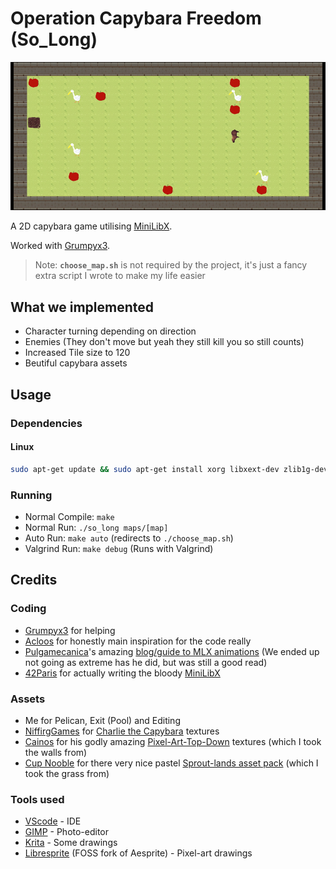 # Operation Capybara Freedom (So_Long)

![Alt Text](./screenshots/FreeCapybara!.gif)

A 2D capybara game utilising [MiniLibX](https://github.com/42Paris/minilibx-linux).

Worked with [Grumpyx3](https://github.com/Grumpyx3).

> Note: **`choose_map.sh`** is not required by the project, it's just a fancy extra script I wrote to make my life easier

## What we implemented

- Character turning depending on direction
- Enemies (They don't move but yeah they still kill you so still counts)
- Increased Tile size to 120
- Beutiful capybara assets

## Usage

### Dependencies

#### Linux

```bash
sudo apt-get update && sudo apt-get install xorg libxext-dev zlib1g-dev libbsd-dev
```

### Running

- Normal Compile: `make`
- Normal Run: `./so_long maps/[map]`
- Auto Run: `make auto` (redirects to `./choose_map.sh`)
- Valgrind Run: `make debug` (Runs with Valgrind)

## Credits

### Coding

- [Grumpyx3](https://github.com/Grumpyx3) for helping
- [Acloos](https://gitlab.com/42_cursus1/so_long/) for honestly main inspiration for the code really
- [Pulgamecanica](https://github.com/pulgamecanica)'s amazing [blog/guide to MLX animations](https://pulgamecanica.herokuapp.com/posts/mlx-animations) (We ended up not going as extreme has he did, but was still a good read)
- [42Paris](https://github.com/42Paris) for actually writing the bloody [MiniLibX](https://github.com/42Paris/minilibx-linux)

### Assets

- Me for Pelican, Exit (Pool) and Editing
- [NiffirgGames](https://niffirggames.itch.io/) for [Charlie the Capybara](https://niffirggames.itch.io/charliethecapybara) textures
- [Cainos](https://cainos.itch.io/) for his godly amazing [Pixel-Art-Top-Down](https://cainos.itch.io/pixel-art-top-down-basic) textures (which I took the walls from)
- [Cup Nooble](https://cupnooble.itch.io/) for there very nice pastel [Sprout-lands asset pack](https://cupnooble.itch.io/sprout-lands-asset-pack) (which I took the grass from)

### Tools used

- [VScode](https://code.visualstudio.com/) - IDE
- [GIMP](https://www.gimp.org/) - Photo-editor
- [Krita](https://krita.org/en/) - Some drawings
- [Libresprite](https://libresprite.github.io/#!/) (FOSS fork of Aesprite) - Pixel-art drawings
